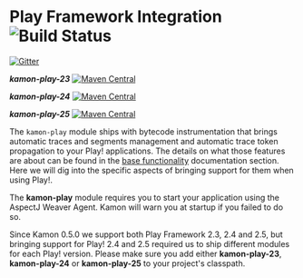 Play Framework Integration  ![Build Status](https://travis-ci.org/kamon-io/kamon-play.svg?branch=master)
==========================

[![Gitter](https://badges.gitter.im/Join%20Chat.svg)](https://gitter.im/kamon-io/Kamon?utm_source=badge&utm_medium=badge&utm_campaign=pr-badge&utm_content=badge)

***kamon-play-23*** [![Maven Central](https://maven-badges.herokuapp.com/maven-central/io.kamon/kamon-play-23_2.11/badge.svg)](https://maven-badges.herokuapp.com/maven-central/io.kamon/kamon-play-2.3_2.11)

***kamon-play-24*** [![Maven Central](https://maven-badges.herokuapp.com/maven-central/io.kamon/kamon-play-24_2.11/badge.svg)](https://maven-badges.herokuapp.com/maven-central/io.kamon/kamon-play-2.4_2.11)

***kamon-play-25*** [![Maven Central](https://maven-badges.herokuapp.com/maven-central/io.kamon/kamon-play-25_2.11/badge.svg)](https://maven-badges.herokuapp.com/maven-central/io.kamon/kamon-play-2.5_2.11)


The `kamon-play` module ships with bytecode instrumentation that brings automatic traces and segments management and
automatic trace token propagation to your Play! applications. The details on what those features are about can be found
in the [base functionality] documentation section. Here we will dig into the specific aspects of bringing support for them when using
Play!.


The <b>kamon-play</b> module requires you to start your application using the AspectJ Weaver Agent. Kamon will warn you
at startup if you failed to do so.


Since Kamon 0.5.0 we support both Play Framework 2.3, 2.4 and 2.5, but bringing support for Play! 2.4 and 2.5 required us
to ship different modules for each Play! version. Please make sure you add either <b>kamon-play-23</b>, <b>kamon-play-24</b> or
<b>kamon-play-25</b> to your project's classpath.



[base functionality]: http://kamon.io/integrations/web-and-http-toolkits/base-functionality/
